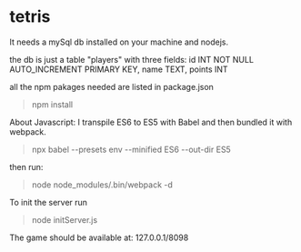 # tetris
It needs a mySql db installed on your machine and nodejs.

the db is just a table "players" with three fields:
id INT NOT NULL AUTO_INCREMENT PRIMARY KEY,
name TEXT,
points INT

all the npm pakages needed are listed in package.json
> npm install

About Javascript:
I transpile ES6 to ES5 with Babel and then bundled it with webpack.

> npx babel --presets env --minified ES6 --out-dir ES5

then run:
> node node_modules/.bin/webpack -d


To init the server run
> node initServer.js

The game should be available at:
127.0.0.1/8098
